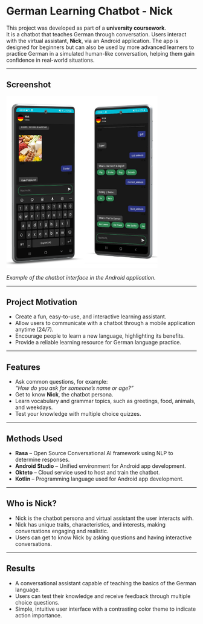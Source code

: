 # German Learning Chatbot - Nick

This project was developed as part of a **university coursework**.  
It is a chatbot that teaches German through conversation. Users interact with the virtual assistant, **Nick**, via an Android application. The app is designed for beginners but can also be used by more advanced learners to practice German in a simulated human-like conversation, helping them gain confidence in real-world situations.

---

## Screenshot

<img src="./assets/GermanAssistant.png" alt="Nick Chatbot Screenshot" width="400"/>

*Example of the chatbot interface in the Android application.*

---

## Project Motivation
- Create a fun, easy-to-use, and interactive learning assistant.  
- Allow users to communicate with a chatbot through a mobile application anytime (24/7).  
- Encourage people to learn a new language, highlighting its benefits.  
- Provide a reliable learning resource for German language practice.

---

## Features
- Ask common questions, for example:  
  *“How do you ask for someone’s name or age?”*  
- Get to know **Nick**, the chatbot persona.  
- Learn vocabulary and grammar topics, such as greetings, food, animals, and weekdays.  
- Test your knowledge with multiple choice quizzes.  

---

## Methods Used
- **Rasa** – Open Source Conversational AI framework using NLP to determine responses.  
- **Android Studio** – Unified environment for Android app development.  
- **Okteto** – Cloud service used to host and train the chatbot.  
- **Kotlin** – Programming language used for Android app development.

---

## Who is Nick?
- Nick is the chatbot persona and virtual assistant the user interacts with.  
- Nick has unique traits, characteristics, and interests, making conversations engaging and realistic.  
- Users can get to know Nick by asking questions and having interactive conversations.

---

## Results
- A conversational assistant capable of teaching the basics of the German language.  
- Users can test their knowledge and receive feedback through multiple choice questions.  
- Simple, intuitive user interface with a contrasting color theme to indicate action importance.
